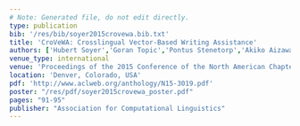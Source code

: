 ```yaml
---
# Note: Generated file, do not edit directly.
type: publication
bib: '/res/bib/soyer2015crovewa.bib.txt'
title: 'CroVeWA: Crosslingual Vector-Based Writing Assistance'
authors: ['Hubert Soyer','Goran Topic','Pontus Stenetorp','Akiko Aizawa']
venue_type: international
venue: 'Proceedings of the 2015 Conference of the North American Chapter of the Association for Computational Linguistics: Demonstrations'
location: 'Denver, Colorado, USA'
pdf: 'http://www.aclweb.org/anthology/N15-3019.pdf'
poster: "/res/pdf/soyer2015crovewa_poster.pdf"
pages: "91-95"
publisher: "Association for Computational Linguistics"
---
```


